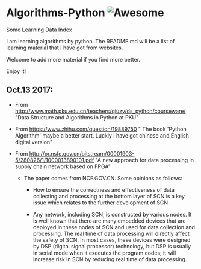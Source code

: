 # Algorithms-Python ![Awesome](https://cdn.rawgit.com/sindresorhus/awesome/d7305f38d29fed78fa85652e3a63e154dd8e8829/media/badge.svg)
Some Learning Data Index

I am learning algorithms by python. The README.md will be a list of learning material that I have got from websites.

Welcome to add more material if you find more better.

Enjoy it!

## Oct.13 2017:

- From http://www.math.pku.edu.cn/teachers/qiuzy/ds_python/courseware/  "Data Structure and Algorithms in Python at PKU"

- From https://www.zhihu.com/question/19889750 " The book 'Python Algorithm' maybe a better start. Luckly I have got chinese and English digital version"

- From http://or.nsfc.gov.cn/bitstream/00001903-5/280826/1/1000013890101.pdf "A new approach for data processing in supply chain network based on FPGA"
  - The paper comes from NCF.GOV.CN. Some opinions as follows:
    -  How to ensure the correctness and effectiveness of data collecting and processing at the bottom layer of SCN is a key issue which relates to the further development of SCN. 
    
    -  Any network, including SCN, is constructed by various nodes. It is well known that there are many embedded devices that are deployed in these nodes of SCN and used for data collection and processing. The real time of data processing will directly affect the safety of SCN. In most cases, these devices were designed by DSP (digital signal processor) technology, but DSP is usually in serial mode when it executes the program codes; it will increase risk in SCN by reducing real time of data processing.

